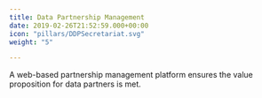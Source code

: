 ```yaml
---
title: Data Partnership Management
date: 2019-02-26T21:52:59.000+00:00
icon: "pillars/DDPSecretariat.svg"
weight: "5"

---
```

A web-based partnership management platform ensures the value proposition for data partners is met.